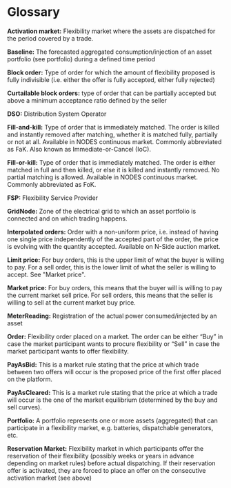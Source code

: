# Glossary

**Activation market:** Flexibility market where the assets are dispatched for the 
 period covered by a trade.  

**Baseline:** The forecasted aggregated consumption/injection of an asset portfolio (see portfolio) during a defined time period

**Block order:** Type of order for which the amount of flexibility proposed is fully indivisible (i.e. either the offer is fully accepted, either fully rejected)

**Curtailable block orders:** type of order that can be partially accepted but above a minimum acceptance ratio defined by the seller

**DSO:** Distribution System Operator

**Fill-and-kill:** Type of order that is immediately matched. The order is killed and instantly removed after matching, whether it is matched fully, partially or not at all. Available in NODES continuous market. Commonly abbreviated as FaK. Also known as Immediate-or-Cancel (IoC).

**Fill-or-kill:** Type of order that is immediately matched. The order is either matched in full and then killed, or else it is killed and instantly removed. No partial matching is allowed. Available in NODES continuous market. Commonly abbreviated as FoK. 

**FSP:** Flexibility Service Provider  

**GridNode:** Zone of the electrical grid to which an asset portfolio is connected and on which 
  trading happens. 

**Interpolated orders:** Order with a non-uniform price, i.e. instead of having one single price independently of the accepted part of the order, the price is evolving with the quantity accepted. Available on N-Side auction market. 

**Limit price:** For buy orders, this is the upper limit of what the buyer is willing to pay. 
For a sell order, this is the lower limit of what the seller is willing to accept. See "Market price". 

**Market price:** For buy orders, this means that the buyer will is willing to pay the current market sell price. For sell orders, this means that the seller is willing to sell at the current market buy price. 

**MeterReading:** Registration of the actual power consumed/injected by an asset

**Order:** Flexibility order placed on a market. The order can be either “Buy” in case the market participant wants to procure flexibility or “Sell” in case the market participant wants to offer flexibility. 

**PayAsBid:** This is a market rule stating that the price at which trade between two offers will occur is the proposed price of the first offer placed on the platform. 

**PayAsCleared:** This is a market rule stating that the price at which a trade will occur is the one of the market equilibrium (determined by the buy and sell curves). 

**Portfolio:** A portfolio represents one or more assets (aggregated) that can participate in a flexibility market, e.g. batteries, dispatchable generators, etc. 

**Reservation Market:** Flexibility market in which participants offer the reservation of their flexibility (possibly weeks or years in advance depending on market rules) before actual dispatching. If their reservation offer is activated, they are forced to place an offer on the consecutive activation market (see above)
